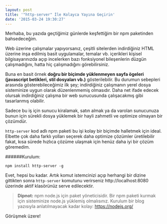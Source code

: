 ```yaml
---
layout: post
title: '"http-server" İle Kolayca Yayına Geçirin'
date: '2015-03-24 19:30:27'
---
```


Merhaba, bu yazıda geçtiğimiz günlerde keşfettiğim bir npm paketinden bahsedeceğim.

Web üzerine çalışmalar yapıyorsanız, çeşitli sitelerden indirdiğiniz HTML üzerine inşa edilmiş basit uygulamalar, temalar vb. içerikleri kişisel bilgisayarınızda açıp incelerken bazı fonksiyonel bileşenlerin düzgün çalışmadığını, hatta hiç çalışmadığını görebilirsiniz.
<!--more-->

Buna en basit örnek **doğru bir biçimde yüklenmeyen sayfa ögeleri (javascript betikleri, stil dosyaları vb.)** gösterilebilir. Bu durumun sebepleri arasında gösterebileceğimiz ilk şey; indirdiğiniz çalışmanın yerel dosya sisteminize uygun olarak düzenlenmemiş olmasıdır. Daha net ifade edecek olursak indirdiğiniz çalışma bir web sunucusunda çalışacakmış gibi tasarlanmış olabilir.

Sadece bu iş için sunucu kiralamak, satın almak ya da varolan sunucunuza bunun için sürekli dosya yüklemek bir hayli zahmetli ve optimize olmayan bir çözümdür.

`http-server` kod adlı npm paketi bu işi kolay bir biçimde halletmek için ideal. Elbette çok daha farklı yolları seçerek daha optimize çözümler üretilebilir fakat, kısa sürede hızlıca çözüme ulaşmak için henüz daha iyi bir çözüm göremedim.

######Kurulum:
```
npm install http-server -g
```

Evet, hepsi bu kadar. Artık komut istemcinizi açıp herhangi bir dizine gittikten sonra `http-server` komutunu verirseniz http://localhost:8080 üzerinde aktif klasörünüz serve edilecektir.

> **Dipnot:** npm node.js için paket yöneticisidir. Bir npm paketi kurmak için sisteminize node.js yüklemiş olmalısınız. Kurulum bir blog yazısıyla anlatılmayacak kadar kolay: https://nodejs.org/

Görüşmek üzere!
